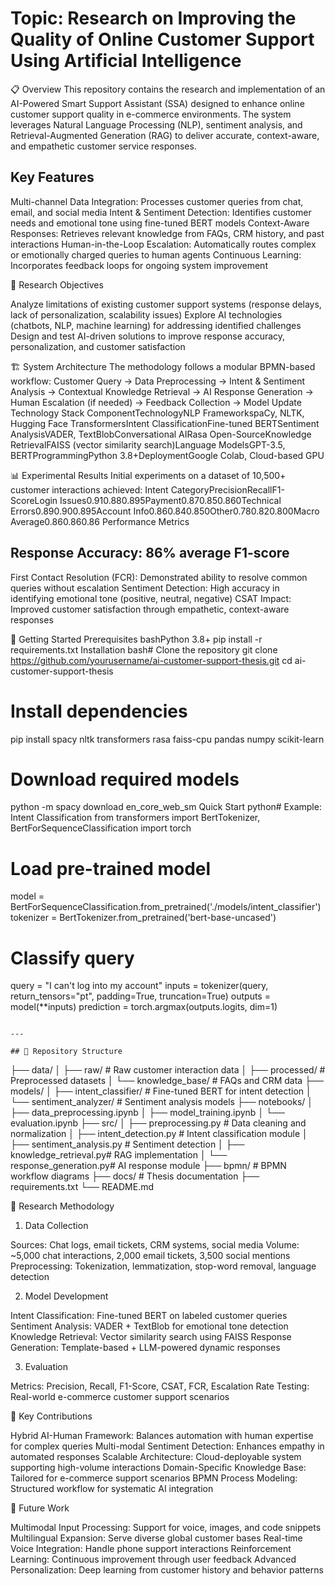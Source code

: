 # Topic: Research on Improving the Quality of Online Customer Support Using Artificial Intelligence 

📋 Overview
This repository contains the research and implementation of an AI-Powered Smart Support Assistant (SSA) designed to enhance online customer support quality in e-commerce environments. The system leverages Natural Language Processing (NLP), sentiment analysis, and Retrieval-Augmented Generation (RAG) to deliver accurate, context-aware, and empathetic customer service responses.

## Key Features

Multi-channel Data Integration: Processes customer queries from chat, email, and social media
Intent & Sentiment Detection: Identifies customer needs and emotional tone using fine-tuned BERT models
Context-Aware Responses: Retrieves relevant knowledge from FAQs, CRM history, and past interactions
Human-in-the-Loop Escalation: Automatically routes complex or emotionally charged queries to human agents
Continuous Learning: Incorporates feedback loops for ongoing system improvement

🎯 Research Objectives

Analyze limitations of existing customer support systems (response delays, lack of personalization, scalability issues)
Explore AI technologies (chatbots, NLP, machine learning) for addressing identified challenges
Design and test AI-driven solutions to improve response accuracy, personalization, and customer satisfaction

🏗️ System Architecture
The methodology follows a modular BPMN-based workflow:
Customer Query → Data Preprocessing → Intent & Sentiment Analysis 
→ Contextual Knowledge Retrieval → AI Response Generation → Human Escalation (if needed)
→ Feedback Collection → Model Update
Technology Stack
ComponentTechnologyNLP FrameworkspaCy, NLTK, Hugging Face TransformersIntent ClassificationFine-tuned BERTSentiment AnalysisVADER, TextBlobConversational AIRasa Open-SourceKnowledge RetrievalFAISS (vector similarity search)Language ModelsGPT-3.5, BERTProgrammingPython 3.8+DeploymentGoogle Colab, Cloud-based GPU

📊 Experimental Results
Initial experiments on a dataset of 10,500+ customer interactions achieved:
Intent CategoryPrecisionRecallF1-ScoreLogin Issues0.910.880.895Payment0.870.850.860Technical Errors0.890.900.895Account Info0.860.840.850Other0.780.820.800Macro Average0.860.860.86
Performance Metrics

## Response Accuracy: 86% average F1-score
First Contact Resolution (FCR): Demonstrated ability to resolve common queries without escalation
Sentiment Detection: High accuracy in identifying emotional tone (positive, neutral, negative)
CSAT Impact: Improved customer satisfaction through empathetic, context-aware responses

🚀 Getting Started
Prerequisites
bashPython 3.8+
pip install -r requirements.txt
Installation
bash# Clone the repository
git clone https://github.com/yourusername/ai-customer-support-thesis.git
cd ai-customer-support-thesis

# Install dependencies
pip install spacy nltk transformers rasa faiss-cpu pandas numpy scikit-learn

# Download required models
python -m spacy download en_core_web_sm
Quick Start
python# Example: Intent Classification
from transformers import BertTokenizer, BertForSequenceClassification
import torch

# Load pre-trained model
model = BertForSequenceClassification.from_pretrained('./models/intent_classifier')
tokenizer = BertTokenizer.from_pretrained('bert-base-uncased')

# Classify query
query = "I can't log into my account"
inputs = tokenizer(query, return_tensors="pt", padding=True, truncation=True)
outputs = model(**inputs)
prediction = torch.argmax(outputs.logits, dim=1)
```

---

## 📁 Repository Structure
```
├── data/
│   ├── raw/                  # Raw customer interaction data
│   ├── processed/            # Preprocessed datasets
│   └── knowledge_base/       # FAQs and CRM data
├── models/
│   ├── intent_classifier/    # Fine-tuned BERT for intent detection
│   └── sentiment_analyzer/   # Sentiment analysis models
├── notebooks/
│   ├── data_preprocessing.ipynb
│   ├── model_training.ipynb
│   └── evaluation.ipynb
├── src/
│   ├── preprocessing.py      # Data cleaning and normalization
│   ├── intent_detection.py   # Intent classification module
│   ├── sentiment_analysis.py # Sentiment detection
│   ├── knowledge_retrieval.py# RAG implementation
│   └── response_generation.py# AI response module
├── bpmn/                     # BPMN workflow diagrams
├── docs/                     # Thesis documentation
├── requirements.txt
└── README.md

📖 Research Methodology
1. Data Collection

Sources: Chat logs, email tickets, CRM systems, social media
Volume: ~5,000 chat interactions, 2,000 email tickets, 3,500 social mentions
Preprocessing: Tokenization, lemmatization, stop-word removal, language detection

2. Model Development

Intent Classification: Fine-tuned BERT on labeled customer queries
Sentiment Analysis: VADER + TextBlob for emotional tone detection
Knowledge Retrieval: Vector similarity search using FAISS
Response Generation: Template-based + LLM-powered dynamic responses

3. Evaluation

Metrics: Precision, Recall, F1-Score, CSAT, FCR, Escalation Rate
Testing: Real-world e-commerce customer support scenarios

🔬 Key Contributions

Hybrid AI-Human Framework: Balances automation with human expertise for complex queries
Multi-modal Sentiment Detection: Enhances empathy in automated responses
Scalable Architecture: Cloud-deployable system supporting high-volume interactions
Domain-Specific Knowledge Base: Tailored for e-commerce support scenarios
BPMN Process Modeling: Structured workflow for systematic AI integration

🔮 Future Work

 Multimodal Input Processing: Support for voice, images, and code snippets
 Multilingual Expansion: Serve diverse global customer bases
 Real-time Voice Integration: Handle phone support interactions
 Reinforcement Learning: Continuous improvement through user feedback
 Advanced Personalization: Deep learning from customer history and behavior patterns




